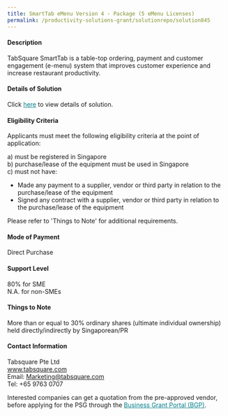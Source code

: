 ```yaml
---
title: SmartTab eMenu Version 4 - Package (5 eMenu Licenses)
permalink: /productivity-solutions-grant/solutionrepo/solution845
---
```


#### Description

TabSquare SmartTab is a table-top ordering, payment and customer engagement (e-menu) system that improves customer experience and increase restaurant productivity.

#### Details of Solution

Click <a href='https://gb-assist-staging.netlify.app/images/psg/Tabsquare_Smart_Tab_Annex_3_Part_3.pdf' style='color:#037e8a'>here</a> to view details of solution.

#### Eligibility Criteria

Applicants must meet the following eligibility criteria at the point of application:

a) must be registered in Singapore <br>
b) purchase/lease of the equipment must be used in Singapore <br>
c) must not have:
- Made any payment to a supplier, vendor or third party in relation to the purchase/lease of the equipment
- Signed any contract with a supplier, vendor or third party in relation to the purchase/lease of the equipment

Please refer to 'Things to Note' for additional requirements.

#### Mode of Payment
Direct Purchase

#### Support Level
80% for SME <br>
N.A. for non-SMEs

#### Things to Note
More than or equal to 30% ordinary shares (ultimate individual ownership) held directly/indirectly by Singaporean/PR

#### Contact Information
Tabsquare Pte Ltd<br>www.tabsquare.com<br>Email: Marketing@tabsquare.com<br>Tel: +65 9763 0707

Interested companies can get a quotation from the pre-approved vendor, before applying for the PSG through the <a target='_blank' style='color:#037e8a' href='https://www.businessgrants.gov.sg/'>Business Grant Portal (BGP)</a>.
